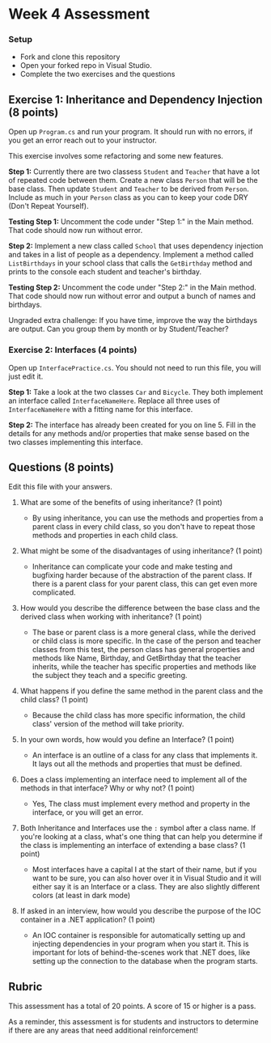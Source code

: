 ﻿# Week 4 Assessment

### Setup
* Fork and clone this repository
* Open your forked repo in Visual Studio.
* Complete the two exercises and the questions

## Exercise 1: Inheritance and Dependency Injection (8 points)

Open up `Program.cs` and run your program. It should run with no errors, if you get an error reach out to your instructor.

This exercise involves some refactoring and some new features.

**Step 1:** Currently there are two classess `Student` and `Teacher` that have a lot of repeated code between them. Create a new class `Person` that will be the base class. Then update `Student` and `Teacher` to be derived from `Person`. Include as much in your `Person` class as you can to keep your code DRY (Don't Repeat Yourself). 

**Testing Step 1:** Uncomment the code under "Step 1:" in the Main method. That code should now run without error.

**Step 2:** Implement a new class called `School` that uses dependency injection and takes in a list of people as a dependency. Implement a method called `ListBirthdays` in your school class that calls the `GetBirthday` method and prints to the console each student and teacher's birthday.

**Testing Step 2:** Uncomment the code under "Step 2:" in the Main method. That code should now run without error and output a bunch of names and birthdays.

Ungraded extra challenge: If you have time, improve the way the birthdays are output. Can you group them by month or by Student/Teacher?

### Exercise 2: Interfaces (4 points)
Open up `InterfacePractice.cs`. You should not need to run this file, you will just edit it.

**Step 1:** Take a look at the two classes `Car` and `Bicycle`. They both implement an interface called `InterfaceNameHere`. Replace all three uses of `InterfaceNameHere` with a fitting name for this interface.

**Step 2:** The interface has already been created for you on line 5. Fill in the details for any methods and/or properties that make sense based on the two classes implementing this interface.

## Questions (8 points)

Edit this file with your answers.

1. What are some of the benefits of using inheritance? (1 point)
    * By using inheritance, you can use the methods and properties from a parent class in every child class, so you don't have
	to repeat those methods and properties in each child class.
2. What might be some of the disadvantages of using inheritance? (1 point)
    * Inheritance can complicate your code and make testing and bugfixing harder because of the abstraction of the parent class.
	If there is a parent class for your parent class, this can get even more complicated.

3. How would you describe the difference between the base class and the derived class when working with inheritance? (1 point)
	* The base or parent class is a more general class, while the derived or child class is more specific. In the case of the
	person and teacher classes from this test, the person class has general properties and methods like Name, Birthday, and
	GetBirthday that the teacher inherits, while the teacher has specific properties and methods like the 
	subject they teach and a specific greeting.

4.  What happens if you define the same method in the parent class and the child class? (1 point)
	* Because the child class has more specific information, the child class' version of the method will take priority.

5. In your own words, how would you define an Interface? (1 point)
    * An interface is an outline of a class for any class that implements it. It lays out all the methods and properties that
	must be defined.

6. Does a class implementing an interface need to implement all of the methods in that interface? Why or why not? (1 point)
    * Yes, The class must implement every method and property in the interface, or you will get an error.

7. Both Inheritance and Interfaces use the `:` symbol after a class name. If you're looking at a class, what's one thing that can help you determine if the class is implementing an interface of extending a base class? (1 point)
	* Most interfaces have a capital I at the start of their name, but if you want to be sure, you can also hover over it in
	Visual Studio and it will either say it is an Interface or a class. They are also slightly different colors (at least in dark mode)

8. If asked in an interview, how would you describe the purpose of the IOC container in a .NET application? (1 point)
	* An IOC container is responsible for automatically setting up and injecting dependencies in your program when you start it.
	This is important for lots of behind-the-scenes work that .NET does, like setting up the connection to the database when
	the program starts.


## Rubric

This assessment has a total of 20 points.  A score of 15 or higher is a pass.

As a reminder, this assessment is for students and instructors to determine if there are any areas that need additional reinforcement!
